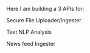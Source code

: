 Here I am building a 3 APIs for:

Secure File Uploader/Ingester

Text NLP Analysis

News feed Ingester

